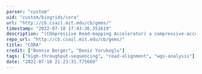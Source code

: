 ```yaml
---
parser: "custom"
uid: "custom/biogrids/cora"
url: "http://cb.csail.mit.edu/cb/gems/"
timestamp: "2022-07-18 17:43:36.351619"
description: "(COmpressive Read-mapping Accelerator) a compressive-acceleration tool for NGS read mapping methods."
repo_url: "http://cb.csail.mit.edu/cb/gems/"
title: "CORA"
credit: ["Bonnie Berger", "Deniz Yorukoglu"]
tags: ["high-throughput-sequencing", "read-alignment", "wgs-analysis"]
date: "2022-07-18 21:23:31.775669"
---
```

